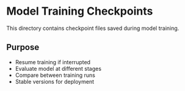 # Model Training Checkpoints

This directory contains checkpoint files saved during model training.

## Purpose
- Resume training if interrupted
- Evaluate model at different stages
- Compare between training runs
- Stable versions for deployment